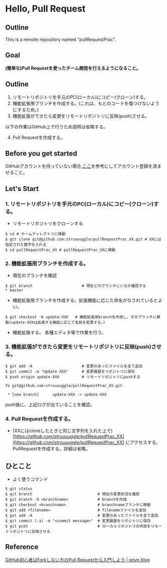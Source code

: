 # Hello, Pull Request

## Outline
This is a remote repository named "pullRequestPrac".

## Goal

**(簡単な)Pull Requestを使ったチーム開発を行えるようになること。**



## Outline

1. リモートリポジトリを手元のPC(ローカル)にコピー(クローン)する。
2. 機能拡張用ブランチを作成する。(これは、もとのコードを傷つけないようにするため。)
3. 機能拡張ができたら変更をリモートリポジトリに反映(push)させる。


以下の作業はGitHub上で行うため説明は省略する。

4. Pull Requestを作成する。



## Before you get started

GitHubアカウントを持っていない場合,[ここ](http://www.aise.ics.saitama-u.ac.jp/~gotoh/IntroOfGitOnMacOSX.html#toc35)を参考にしてアカウント登録を済ませること。




## Let's Start

### 1. リモートリポジトリを手元のPC(ローカル)にコピー(クローン)する。

- リモートリポジトリをクローンする

```
$ cd # ホームディレクトリに移動
$ git clone git@github.com:struuuuggle/pullRequestPrac_XX.git # XXには指定された数字を入れる
$ cd pullRequestPrac_XX # pullRequestPrac_XXに移動
```

### 2. 機能拡張用ブランチを作成する。

- 現在のブランチを確認

```
$ git branch                      # 現在どのブランチにいるか確認する
* master
```

- 機能拡張用ブランチを作成する。拡張機能に応じた命名がなされているとよい。

```
$ git checkout -b update-XXX   # 機能拡張用branchを作成し、そのブランチに移動(update-XXXは拡張する機能に応じて名前を変更する。)
```

- 機能拡張する。
   各種エディタ等で作業を行う。

### 3. 機能拡張ができたら変更をリモートリポジトリに反映(push)させる。

```
$ git add -A                      # 変更のあったファイルを全て追加
$ git commit -m "Update XXX"      # 変更履歴をリポジトリに保存
$ push origin update-XXX          # リモートリポジトリにpushする
```

```
To git@github.com:struuuuggle/pullRequestPrac_XX.git

 * [new branch]      update-XXX -> update-XXX
```

push後に、上記ログが出ていることを確認。


### 4. Pull Requestを作成する。
- (XXにはcloneしたときと同じ文字列を入れた上で)[https://github.com/struuuuggle/pullRequestPrac_XX](https://github.com/struuuuggle/pullRequestPrac_XX) にアクセスする。PullRequestを作成する。詳細は省略。


## ひとこと

- よく使うコマンド

```
$ git status
$ git branch                             # 現在の変更状況を確認
$ git branch -b <branchname>             # branchを作成
$ git checkout <branchname>              # branchnameブランチに移動
$ git add <filename>                     # filenameファイルを追加
$ git add -A                             # 変更のあったファイルを全て追加
$ git commit (-a) -m "<commit message>"  # 変更履歴をリポジトリに保存
$ git push                               # ローカルリポジトリの内容をリモートリポジトリに反映させる
```

## Reference
[GitHub初心者はForkしない方のPull Requestから入門しよう | qnyp blog](http://blog.qnyp.com/2013/05/28/pull-request-for-github-beginners/)
